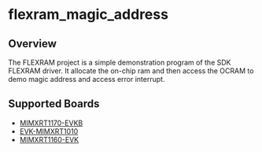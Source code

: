 # flexram_magic_address

## Overview
The FLEXRAM project is a simple demonstration program of the SDK FLEXRAM driver. It allocate the on-chip ram and then access the OCRAM to demo magic address and access error interrupt.

## Supported Boards
- [MIMXRT1170-EVKB](../../../_boards/evkbmimxrt1170/driver_examples/flexram/magic_address/example_board_readme.md)
- [EVK-MIMXRT1010](../../../_boards/evkmimxrt1010/driver_examples/flexram/magic_address/example_board_readme.md)
- [MIMXRT1160-EVK](../../../_boards/evkmimxrt1160/driver_examples/flexram/magic_address/example_board_readme.md)
